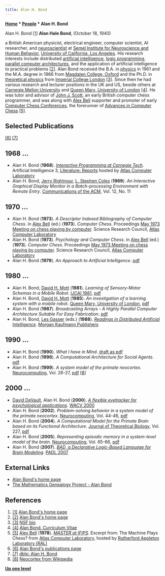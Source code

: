 ```yaml
---
title: Alan H. Bond
---
```

**[Home](Home "Home") * [People](People "People") * Alan H. Bond**

[](http://www.exso.com/) Alan H. Bond <a id="cite-note-1" href="#cite-ref-1">[1]</a>
**Alan Hale Bond**, (October 18, 1940)

a British American physicist, electrical engineer, computer scientist, AI researcher, and [neuroscientist](https://en.wikipedia.org/wiki/Neuroscientist) at [Semel Institute for Neuroscience and Human Behavior](https://en.wikipedia.org/wiki/Semel_Institute_for_Neuroscience_and_Human_Behavior), [University of California, Los Angeles](https://en.wikipedia.org/wiki/University_of_California,_Los_Angeles).
His research interests include distributed [artificial intelligence](Artificial_Intelligence "Artificial Intelligence"), [logic programming](https://en.wikipedia.org/wiki/Logic_programming), [parallel computer architectures](https://en.wikipedia.org/wiki/Parallel_computing), and the application of artificial intelligence to practical problems <a id="cite-note-2" href="#cite-ref-2">[2]</a>.
Alan Bond received the B.A. in [physics](https://en.wikipedia.org/wiki/Physics) in 1961 and the M.A. degree in 1966 from [Magdalen College, Oxford](https://en.wikipedia.org/wiki/Magdalen_College,_Oxford) and the Ph.D. in [theoretical physics](https://en.wikipedia.org/wiki/Theoretical_physics) from [Imperial College London](https://en.wikipedia.org/wiki/Imperial_College_London) <a id="cite-note-3" href="#cite-ref-3">[3]</a>. Since then he had various research and lecturer positions in the UK and US, beside others at [Carnegie Mellon University](Carnegie_Mellon_University "Carnegie Mellon University") and [Queen Mary, University of London](Queen_Mary,_University_of_London "Queen Mary, University of London") <a id="cite-note-4" href="#cite-ref-4">[4]</a>.
He was tutor and advisor of [John J. Scott](John_J._Scott "John J. Scott"), an early British computer chess programmer, and was along with [Alex Bell](Alex_Bell "Alex Bell") supporter and promoter of early [Computer Chess Conferences](Conferences "Conferences"), the forerunner of [Advances in Computer Chess](Advances_in_Computer_Chess_1 "Advances in Computer Chess 1") <a id="cite-note-5" href="#cite-ref-5">[5]</a>.

## Selected Publications

<a id="cite-note-6" href="#cite-ref-6">[6]</a> <a id="cite-note-7" href="#cite-ref-7">[7]</a>

## 1968 ...

- Alan H. Bond (**1968**). *[Interactive Programming at Carnegie Tech](http://www.chilton-computing.org.uk/acl/literature/reports/p004.htm)*. Artificial Intelligence 3, [Literature: Reports](http://www.chilton-computing.org.uk/acl/literature/reports/overview.htm) hosted by [Atlas Computer Laboratory](Atlas_Computer_Laboratory "Atlas Computer Laboratory")
- Alan H. Bond, [Jerry Rightnour](https://dblp.uni-trier.de/pers/hd/r/Rightnour:Jerry), [L. Stephen Coles](L._Stephen_Coles "L. Stephen Coles") (**1969**). *An Interactive Graphical Display Monitor in a Batch-processing Environment with Remote Entry*. [Communications of the ACM](ACM#Communications "ACM"), Vol. 12, No. 11

## 1970 ...

- Alan H. Bond (**1973**). *A Descriptor Indexed Bibliography of Computer Chess*. in [Alex Bell](Alex_Bell "Alex Bell") (ed.) (**1973**). *Computer Chess*. Proceedings [May 1973 Meeting on chess playing by computer](Advances_in_Computer_Chess_1 "Advances in Computer Chess 1"). Science Research Council, [Atlas Computer Laboratory](Atlas_Computer_Laboratory "Atlas Computer Laboratory")
- Alan H. Bond (**1973**). *Psychology and Computer Chess*. in [Alex Bell](Alex_Bell "Alex Bell") (ed.) (**1973**). *Computer Chess*. Proceedings [May 1973 Meeting on chess playing by computer](Advances_in_Computer_Chess_1 "Advances in Computer Chess 1"). Science Research Council, [Atlas Computer Laboratory](Atlas_Computer_Laboratory "Atlas Computer Laboratory")
- Alan H. Bond (**1979**). *An Approach to Artificial Intelligence*. [pdf](http://www.exso.com/position/approc.pdf)

## 1980 ...

- Alan H. Bond, [David H. Mott](Mathematician#DHMott "Mathematician") (**1981**). *Learning of Sensory-Motor Schemas in a Mobile Robot*. [IJCAI 1981](Conferences#IJCAI1981 "Conferences"), [pdf](http://ijcai.org/Past%20Proceedings/IJCAI-81-VOL%201/PDF/032.pdf)
- Alan H. Bond, [David H. Mott](Mathematician#DHMott "Mathematician") (**1985**). *An investigation of a learning system with a mobile robot*. [Queen Mary, University of London](Queen_Mary,_University_of_London "Queen Mary, University of London"), [pdf](http://www.exso.com/learn.pdf)
- Alan H. Bond (**1987**). *Broadcasting Arrays - A Highly Parallel Computer Architecture Suitable For Easy Fabrication*. [pdf](http://www.exso.com/bc.pdf)
- Alan H. Bond, [Les Gasser](Mathematician#LGasser "Mathematician") (eds.) (**1988**). *[Readings in Distributed Artificial Intelligence](https://www.sciencedirect.com/book/9780934613637/readings-in-distributed-artificial-intelligence)*. [Morgan Kaufmann Publishers](https://en.wikipedia.org/wiki/Morgan_Kaufmann_Publishers)

## 1990 ...

- Alan H. Bond (**1990**). *What I have in Mind*. [draft as pdf](http://www.exso.com/position/wihim2.pdf)
- Alan H. Bond (**1996**). *A Computational Architecture for Social Agents*. [pdf](http://www.exso.com/nist96/nist96.pdf)
- Alan H. Bond (**1999**). *A system model of the primate neocortex*. [Neurocomputing](https://www.journals.elsevier.com/neurocomputing/), Vol. 26-27, [pdf](http://www.exso.com/bondsm.pdf) <a id="cite-note-8" href="#cite-ref-8">[8]</a>

## 2000 ...

- [David DeVault](https://dblp.uni-trier.de/pers/hd/d/DeVault:David), Alan H. Bond (**2000**). *[A flexible eyetracker for psychological applications](https://ieeexplore.ieee.org/document/895423)*. [WACV 2000](https://dblp.uni-trier.de/db/conf/wacv/wacv2000.html)
- Alan H. Bond (**2002**). *Problem-solving behavior in a system model of the primate neocortex*. [Neurocomputing](https://www.journals.elsevier.com/neurocomputing/), Vol. 44-46, [pdf](http://www.exso.com/cns01/bondps.pdf)
- Alan H. Bond (**2004**). *A Computational Model for the Primate Brain based on its Functional Architecture*. [Journal of Theoretical Biology](https://en.wikipedia.org/wiki/Journal_of_Theoretical_Biology), Vol. 227, [pdf](http://www.exso.com/jtb/w3455.pdf)
- Alan H. Bond (**2005**). *Representing episodic memory in a system-level model of the brain*. [Neurocomputing](https://www.journals.elsevier.com/neurocomputing/), Vol. 65-66, [pdf](http://www.exso.com/cns04/cns04b_pub.pdf)
- Alan H. Bond (**2007**). *[BAD, a Declarative Logic-Based Language for Brain Modeling](https://link.springer.com/chapter/10.1007/978-3-540-69611-7_13)*. [PADL 2007](https://dblp.uni-trier.de/db/conf/padl/padl2007.html)

## External Links

- [Alan Bond's home page](http://www.exso.com/)
- [The Mathematics Genealogy Project - Alan Bond](https://genealogy.math.ndsu.nodak.edu/id.php?id=164668)

## References

1. <a id="cite-ref-1" href="#cite-note-1">[1]</a> [Alan Bond's home page](http://www.exso.com/)
1. <a id="cite-ref-2" href="#cite-note-2">[2]</a> [Alan Bond's home page](http://www.exso.com/)
1. <a id="cite-ref-3" href="#cite-note-3">[3]</a> [NSF bio](http://www.exso.com/bio.html)
1. <a id="cite-ref-4" href="#cite-note-4">[4]</a> [Alan Bond. Curriculum Vitae](http://www.exso.com/cvu.html)
1. <a id="cite-ref-5" href="#cite-note-5">[5]</a> [Alex Bell](Alex_Bell "Alex Bell") (**1978**). *[MASTER at IFIPS](http://www.chilton-computing.org.uk/acl/applications/cocoa/p008.htm)*. Excerpt from: The Machine Plays Chess? from [Atlas Computer Laboratory](Atlas_Computer_Laboratory "Atlas Computer Laboratory"), hosted by [Rutherford Appleton Laboratory (RAL)](https://en.wikipedia.org/wiki/Rutherford_Appleton_Laboratory)
1. <a id="cite-ref-6" href="#cite-note-6">[6]</a> [Alan Bond's publications page](http://www.exso.com/pubs.html)
1. <a id="cite-ref-7" href="#cite-note-7">[7]</a> [dblp: Alan H. Bond](https://dblp.uni-trier.de/pers/hd/b/Bond:Alan_H=.html)
1. <a id="cite-ref-8" href="#cite-note-8">[8]</a> [Neocortex from Wikipedia](https://en.wikipedia.org/wiki/Neocortex)

**[Up one level](People "People")**

